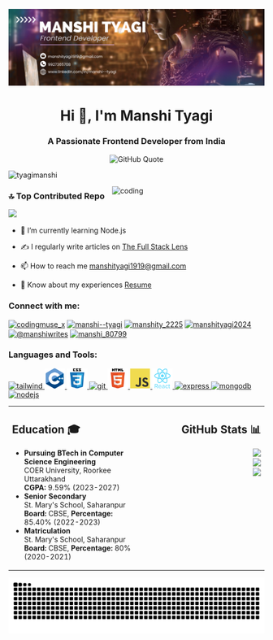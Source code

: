 ![logo](https://github.com/TyagiManshi/TyagiManshi/blob/main/GithubBanner.png)

<h1 align="center">Hi 👋, I'm Manshi Tyagi</h1>
<h3 align="center">A Passionate Frontend Developer from India</h3> 
<p align="center">
  <img src="https://quotes-github-readme.vercel.app/api?type=horizontal&theme=tokyonight" alt="GitHub Quote">
</p>
<p align="left"> <img src="https://komarev.com/ghpvc/?username=tyagimanshi&label=Profile%20views&color=0e75b6&style=flat" alt="tyagimanshi" /> </p>
<img align="right" width="300" src="https://media.tenor.com/w3APLkMuTX0AAAAM/computer-work.gif" alt="coding">


### 🔝 Top Contributed Repo
![](https://github-contributor-stats.vercel.app/api?username=TyagiManshi&limit=5&theme=ambient_gradient&combine_all_yearly_contributions=true)


- 🌱 I’m currently learning Node.js
  
- ✍️ I regularly write articles on [The Full Stack Lens](https://thefullstacklens.hashnode.dev/)

- 📫 How to reach me manshityagi1919@gmail.com

- 📄 Know about my experiences [Resume](https://drive.google.com/file/d/1l4XedV4tMNFPAoi8jZwpvIjoGpZfagHV/view?usp=sharing)

<h3 align="left">Connect with me:</h3>
<p align="left">
<a href="https://twitter.com/codingmuse_x" target="blank"><img align="center" src="https://raw.githubusercontent.com/rahuldkjain/github-profile-readme-generator/master/src/images/icons/Social/twitter.svg" alt="codingmuse_x" height="30" width="40" /></a>
<a href="https://linkedin.com/in/manshi--tyagi" target="blank"><img align="center" src="https://raw.githubusercontent.com/rahuldkjain/github-profile-readme-generator/master/src/images/icons/Social/linked-in-alt.svg" alt="manshi--tyagi" height="30" width="40" /></a>
<a href="https://instagram.com/manshity_2225" target="blank"><img align="center" src="https://raw.githubusercontent.com/rahuldkjain/github-profile-readme-generator/master/src/images/icons/Social/instagram.svg" alt="manshity_2225" height="30" width="40" /></a>
<a href="https://www.leetcode.com/manshityagi2024" target="blank"><img align="center" src="https://raw.githubusercontent.com/rahuldkjain/github-profile-readme-generator/master/src/images/icons/Social/leet-code.svg" alt="manshityagi2024" height="30" width="40" /></a>
<a href="https://hashnode.com/@manshiwrites" target="blank"><img align="center" src="https://img.icons8.com/?size=100&id=HnB8zGOh5xgd&format=png" alt="@manshiwrites" height="40" width="40" /></a>
<a href="https://discord.gg/manshi_80799" target="blank"><img align="center" src="https://raw.githubusercontent.com/rahuldkjain/github-profile-readme-generator/master/src/images/icons/Social/discord.svg" alt="manshi_80799" height="40" width="40" /></a>
</p>

<h3 align="left">Languages and Tools:</h3>
<p align="left"> <a href="https://tailwindcss.com" target="_blank" rel="noreferrer"> <img src="https://img.icons8.com/?size=100&id=CIAZz2CYc6Kc&format=png&color=000000" alt="tailwind" width="40" height="40"/> </a> <a href="https://www.w3schools.com/cpp/" target="_blank" rel="noreferrer"> <img src="https://raw.githubusercontent.com/devicons/devicon/master/icons/cplusplus/cplusplus-original.svg" alt="cplusplus" width="40" height="40"/> </a> <a href="https://www.w3schools.com/css/" target="_blank" rel="noreferrer"> <img src="https://raw.githubusercontent.com/devicons/devicon/master/icons/css3/css3-original-wordmark.svg" alt="css3" width="40" height="40"/> </a> <a href="https://git-scm.com/" target="_blank" rel="noreferrer"> <img src="https://www.vectorlogo.zone/logos/git-scm/git-scm-icon.svg" alt="git" width="40" height="40"/> </a> <a href="https://www.w3.org/html/" target="_blank" rel="noreferrer"> <img src="https://raw.githubusercontent.com/devicons/devicon/master/icons/html5/html5-original-wordmark.svg" alt="html5" width="40" height="40"/> </a> <a href="https://developer.mozilla.org/en-US/docs/Web/JavaScript" target="_blank" rel="noreferrer"> <img src="https://raw.githubusercontent.com/devicons/devicon/master/icons/javascript/javascript-original.svg" alt="javascript" width="40" height="40"/> </a> 
<a href="https://reactjs.org/" target="_blank" rel="noreferrer"> <img src="https://raw.githubusercontent.com/devicons/devicon/master/icons/react/react-original-wordmark.svg" alt="react" width="40" height="40"/> </a> 
<a href="https://expressjs.com" target="_blank" rel="noreferrer"> <img src="https://img.icons8.com/?size=100&id=WNoJgbzDr3i2&format=png&color=060606" alt="express" width="40" height="40"/> </a> <a href="https://www.mongodb.com/" target="_blank" rel="noreferrer"> <img src="https://img.icons8.com/?size=100&id=8rKdRqZFLurS&format=png&color=000000" alt="mongodb" width="40" height="40"/> </a> <a href="https://nodejs.org" target="_blank" rel="noreferrer"> <img src="https://img.icons8.com/?size=100&id=hsPbhkOH4FMe&format=png&color=00AB1A" alt="nodejs" width="40" height="40"/> </a>
</p>


<table>
  <tr>
    <td valign="top" width="50%">

## Education 🎓  
- **Pursuing BTech in Computer Science Engineering**  
  COER University, Roorkee Uttarakhand  
  **CGPA:** 9.59% (2023-2027)  
- **Senior Secondary**  
  St. Mary's School, Saharanpur  
  **Board:** CBSE, **Percentage:** 85.40% (2022-2023)  
- **Matriculation**  
  St. Mary's School, Saharanpur  
  **Board:** CBSE, **Percentage:** 80% (2020-2021)  

</td>
    <td valign="top" width="50%" align="right">

## GitHub Stats 📊 
<img src="https://github-readme-stats.vercel.app/api?username=TyagiManshi&theme=github_dark_dimmed&hide_border=false&include_all_commits=false&count_private=false"><br/>
<img src="https://nirzak-streak-stats.vercel.app/?user=TyagiManshi&theme=github_dark_dimmed&hide_border=false"><br/>
<img src="https://github-readme-stats.vercel.app/api/top-langs/?username=TyagiManshi&theme=github_dark_dimmed&hide_border=false&include_all_commits=false&count_private=false&layout=compact">

</td>
  </tr>
</table>


![Snake animation](https://github.com/TyagiManshi/TyagiManshi/raw/output/snake.svg)
